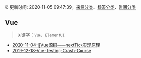 :alarm_clock: 更新时间: 2020-11-05 09:47:39。[来源分类](../README.md)、[标签分类](../TAGS.md)、[时间分类](../TIMELINE.md)

## Vue


> 关键字：`Vue`、`ElementUI`



- [2020-11-04-🚩Vue源码——nextTick实现原理](https://juejin.im/post/6891309786290192391) 
- [2019-12-18-Vue-Testing-Crash-Course](https://dev.to/blacksonic/vue-testing-crash-course-59kl) 